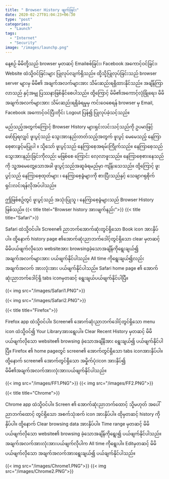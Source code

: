```yaml
---
title: " Browser History ဖျက်ခြင်း"
date: 2020-02-27T01:04:23+06:30
type: "post"
categories: 
  - "Launch"
tags:
  - "Internet"
  - "Security"
image: "/images/launchp.png"
---
```

နေ့စဉ် မိမိတို့သည် browser မှတဆင့် Emailစစ်ခြင်း၊ Facebook အကောင့်ဝင်ခြင်း၊ Website ထဲသို့ဝင်ခြင်းများ ပြုလုပ်လျက်ရှိသည်။ ထို့သို့ပြုလုပ်ခြင်းသည် browser server များမှ မိမိ၏ အချက်အလက်များအား သိမ်းဆည်းရရှိထားနိုင်သည်။ အချိန်ကြာလာသည် နှင့်အမျှ ပြဿနာဖြစ်နိုင်စေပါသည်။ ထို့ကြောင့် မိမိ၏အကောင့်လုံခြုံရေး၊ မိမိ အချက်အလက်များအား သိမ်းဆည်းရရှိခံရမှုမှ ကင်းဝေစေရန် browser မှ Email, Facebook အကောင့်ဝင်ပြီးတိုင်း Logout ပြန်၍ ပြုလုပ်ခဲ့သင့်သည်။
<!--more-->
မည်သည့်အတွက်ကြောင့် Browser History များရှင်းလင်းသင့်သည်ကို ဥပမာဖြင့် ဖော်ပြရလျှင် 
ဖူးပွင့်သည် သွေးအားနည်းတတ်သည့်အတွက် ဖူးပွင့် မေမေသည့် နေကြာစေ့စားခွင့်မပြုပါ ။ 
သို့သော် ဖူးပွင့်သည် နေကြာစေ့အရမ်းကြိုက်သည်။ 
 နေကြာစေ့သည် သွေးအားနည်းခြင်းကိုလည်း မဖြစ်စေ ကြောင်း လေ့လာဖူးသည်။
နေကြာစေ့စားနေသည် ကို သူ့အမေတွေ့သောအခါ ဖူးပွင့်သည်အဆူခံရမည်မှာ ကျိန်းသေသည်။ 
ထို့ကြောင့် ဖူးပွင့်သည် နေကြာစေ့ထုတ်များ ၊ နေကြာစေ့ခွံများကို စားပြီးသည်နှင့် သေချာဂရုစိုက်ရှင်းလင်းရန်လိုအပ်ပါသည်။ 

 ဤဖြစ်စဥ်တွင် ဖူးပွင့်သည် အသုံးပြုသူ ၊ နေကြာစေ့ခွံများသည် Browser History ဖြစ်သည်။
{{< title titel="Browser history အားဖျက်နည်း">}}
{{< title title="Safari">}}

Safari ထဲသို့ဝင်ပါ။ Screen၏ ညာဘက်အောက်ဆုံးတွင်ရှိသော Book icon အားနှိပ်ပါ။ ထို့နောက် history page ၏အောက်ဆုံးညာဘက်ဒေါင့်တွင်ရှိသော clear မှတဆင့် မိမိပယ်ဖျက်လိုသော websiteအား browsingခဲ့သောအချိန်ကိုရွေးချယ်၍ အချက်အလက်များအား ပယ်ဖျက်နိုင်ပါသည်။ All time ကိုရွေးချယ်၍လည်း အချက်အလက် အားလုံးအား ပယ်ဖျက်နိုင်ပါသည်။
Safari home page ၏ အောက်ဆုံးညာဘက်ဒေါင့်ရှိ tabs iconမှတဆင့် ရွေးချယ်ပယ်ဖျက်နိုင်ပါပြီ။

{{< img src="/images/Safari1.PNG">}}

{{< img src="/images/Safari2.PNG">}}

{{< title title="Firefox">}}

Firefox app ထဲသို့ဝင်ပါ။ Screen၏ အောက်ဆုံးညာဘက်ဒေါင့်တွင်ရှိသော menu icon ထဲသို့ဝင်၍ Your Libraryအားရွေးပါ။ Clear Recent History မှတဆင့် မိမိပယ်ဖျက်လိုသော website၏ browsing ခဲ့သောအချိနိအား ရွေးချယ်၍ ပယ်ဖျက်နိုင်ပါပြီ။ 
Firefox ၏ home pageတွင် screen၏ အောက်တွင်ရှိသော tabs iconအားနှိပ်ပါ။ ထို့နောက် screen၏ အောက်တွင်ရှိသော အမှိုက်ပုံးicon အားနှိပ်၍ မိမိ၏အချက်အလက်အားလုံးအားပယ်ဖျက်နိုင်ပါသည်။

{{< img src="/images/FF1.PNG">}}
{{< img src="/images/FF2.PNG">}}

{{< title title="Chrome">}}

Chrome app ထဲသို့ဝင်ပါ။ Screen ၏ အောက်ဆုံးညာဘက်ထောင့် သို့မဟုတ် အပေါ် ညာဘက်ထောင့်  တွင်ရှိသော အစက်သုံးစက် icon အားနှိပ်ပါ။ ထိုမှတဆင့် history ကိုနှိပ်ပါ။ ထို့နောက် Clear browsing data အားနှိပ်ပါ။ Time range မှတဆင့် မိမိပယ်ဖျက်လိုသော website၏ browsing ခဲ့သောအချိန်ကိုရွေး၍ ပယ်ဖျက်နိုင်ပါသည်။အချက်အလက်အားလုံးအားပယ်ဖျက်လိုပါက All time ကိုရွေးပါ။ 
 Editမှတဆင့် မိမိပယ်ဖျက်လိုသော အချက်အလက်အားရွေးချယ်၍ ပယ်ချက်နိုင်ပါသည်။


{{< img src="/images/Chrome1.PNG">}}
{{< img src="/images/Chrome2.PNG">}}